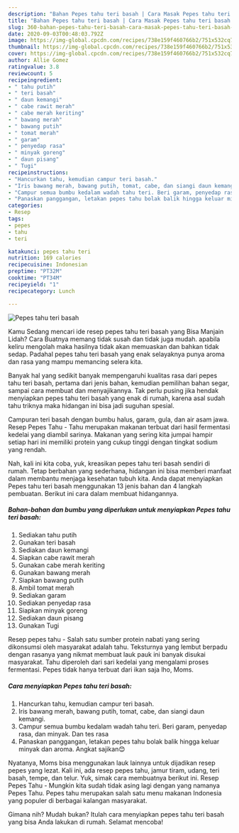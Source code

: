 ```yaml
---
description: "Bahan Pepes tahu teri basah | Cara Masak Pepes tahu teri basah Yang Bikin Ngiler"
title: "Bahan Pepes tahu teri basah | Cara Masak Pepes tahu teri basah Yang Bikin Ngiler"
slug: 360-bahan-pepes-tahu-teri-basah-cara-masak-pepes-tahu-teri-basah-yang-bikin-ngiler
date: 2020-09-03T00:48:03.792Z
image: https://img-global.cpcdn.com/recipes/738e159f460766b2/751x532cq70/pepes-tahu-teri-basah-foto-resep-utama.jpg
thumbnail: https://img-global.cpcdn.com/recipes/738e159f460766b2/751x532cq70/pepes-tahu-teri-basah-foto-resep-utama.jpg
cover: https://img-global.cpcdn.com/recipes/738e159f460766b2/751x532cq70/pepes-tahu-teri-basah-foto-resep-utama.jpg
author: Allie Gomez
ratingvalue: 3.8
reviewcount: 5
recipeingredient:
- " tahu putih"
- " teri basah"
- " daun kemangi"
- " cabe rawit merah"
- " cabe merah keriting"
- " bawang merah"
- " bawang putih"
- " tomat merah"
- " garam"
- " penyedap rasa"
- " minyak goreng"
- " daun pisang"
- " Tugi"
recipeinstructions:
- "Hancurkan tahu, kemudian campur teri basah."
- "Iris bawang merah, bawang putih, tomat, cabe, dan siangi daun kemangi."
- "Campur semua bumbu kedalam wadah tahu teri. Beri garam, penyedap rasa, dan minyak. Dan tes rasa"
- "Panaskan panggangan, letakan pepes tahu bolak balik hingga keluar minyak dan aroma. Angkat sajikan😊"
categories:
- Resep
tags:
- pepes
- tahu
- teri

katakunci: pepes tahu teri 
nutrition: 169 calories
recipecuisine: Indonesian
preptime: "PT32M"
cooktime: "PT34M"
recipeyield: "1"
recipecategory: Lunch

---
```



![Pepes tahu teri basah](https://img-global.cpcdn.com/recipes/738e159f460766b2/751x532cq70/pepes-tahu-teri-basah-foto-resep-utama.jpg)

Kamu Sedang mencari ide resep pepes tahu teri basah yang Bisa Manjain Lidah? Cara Buatnya memang tidak susah dan tidak juga mudah. apabila keliru mengolah maka hasilnya tidak akan memuaskan dan bahkan tidak sedap. Padahal pepes tahu teri basah yang enak selayaknya punya aroma dan rasa yang mampu memancing selera kita.

Banyak hal yang sedikit banyak mempengaruhi kualitas rasa dari pepes tahu teri basah, pertama dari jenis bahan, kemudian pemilihan bahan segar, sampai cara membuat dan menyajikannya. Tak perlu pusing jika hendak menyiapkan pepes tahu teri basah yang enak di rumah, karena asal sudah tahu triknya maka hidangan ini bisa jadi suguhan spesial.

Campuran teri basah dengan bumbu halus, garam, gula, dan air asam jawa. Resep Pepes Tahu - Tahu merupakan makanan terbuat dari hasil fermentasi kedelai yang diambil sarinya. Makanan yang sering kita jumpai hampir setiap hari ini memiliki protein yang cukup tinggi dengan tingkat sodium yang rendah.


Nah, kali ini kita coba, yuk, kreasikan pepes tahu teri basah sendiri di rumah. Tetap berbahan yang sederhana, hidangan ini bisa memberi manfaat dalam membantu menjaga kesehatan tubuh kita. Anda dapat menyiapkan Pepes tahu teri basah menggunakan 13 jenis bahan dan 4 langkah pembuatan. Berikut ini cara dalam membuat hidangannya.

<!--inarticleads1-->

##### Bahan-bahan dan bumbu yang diperlukan untuk menyiapkan Pepes tahu teri basah:

1. Sediakan  tahu putih
1. Gunakan  teri basah
1. Sediakan  daun kemangi
1. Siapkan  cabe rawit merah
1. Gunakan  cabe merah keriting
1. Gunakan  bawang merah
1. Siapkan  bawang putih
1. Ambil  tomat merah
1. Sediakan  garam
1. Sediakan  penyedap rasa
1. Siapkan  minyak goreng
1. Sediakan  daun pisang
1. Gunakan  Tugi


Resep pepes tahu - Salah satu sumber protein nabati yang sering dikonsumsi oleh masyarakat adalah tahu. Teksturnya yang lembut berpadu dengan rasanya yang nikmat membuat lauk pauk ini banyak disukai masyarakat. Tahu diperoleh dari sari kedelai yang mengalami proses fermentasi. Pepes tidak hanya terbuat dari ikan saja lho, Moms. 

<!--inarticleads2-->

##### Cara menyiapkan Pepes tahu teri basah:

1. Hancurkan tahu, kemudian campur teri basah.
1. Iris bawang merah, bawang putih, tomat, cabe, dan siangi daun kemangi.
1. Campur semua bumbu kedalam wadah tahu teri. Beri garam, penyedap rasa, dan minyak. Dan tes rasa
1. Panaskan panggangan, letakan pepes tahu bolak balik hingga keluar minyak dan aroma. Angkat sajikan😊


Nyatanya, Moms bisa menggunakan lauk lainnya untuk dijadikan resep pepes yang lezat. Kali ini, ada resep pepes tahu, jamur tiram, udang, teri basah, tempe, dan telur. Yuk, simak cara membuatnya berikut ini. Resep Pepes Tahu - Mungkin kita sudah tidak asing lagi dengan yang namanya Pepes Tahu. Pepes tahu merupakan salah satu menu makanan Indonesia yang populer di berbagai kalangan masyarakat. 

Gimana nih? Mudah bukan? Itulah cara menyiapkan pepes tahu teri basah yang bisa Anda lakukan di rumah. Selamat mencoba!
